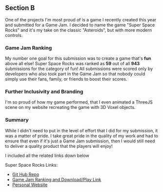 <H2>Section B</H2>

One of the projects I'm most proud of is a game I recently created this year and submitted for a Game Jam.
I decided to name the game "Super Space Rocks" and it's my take on the classic "Asteroids", but with more modern controls.

<H3>Game Jam Ranking</H3>
My number one goal for this submission was to create a game that's <strong>fun</strong> above all else!
Super Space Rocks was ranked as <strong>59</strong> out of all <strong>943</strong> submissions for the category of fun!
All submissions were scored only by developers who also took part in the Game Jam so that nobody could simply use their fans, family, or friends to boost their scores.

<H3>Further Inclusivity and Branding</H3>
I'm so proud of how my game performed, that I even animated a ThreeJS scene on my website recreating the game with 3D Voxel objects.

<H3>Summary</H3>
While I didn't need to put in the level of effort that I did for my submission, it was a matter of pride.
I take great pride in the quality of my work and had to ensure that even if it's just a Game Jam submission, then I would still need to deliver a quality product that the players will enjoy!

I included all the related links down below

Super Space Rocks Links:
 - <a href="https://github.com/OM3G424747/Super_Space_Rocks">Git Hub Repo</a>
 - <a href="https://itch.io/jam/gamedevtv-jam-2022/rate/1545328">Game Jam Ranking and Download/Play Link</a>
 - <a href="https://go-gizmo.net/">Personal Website</a>
